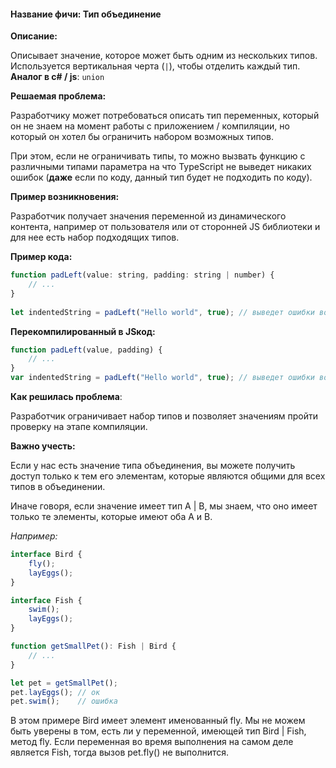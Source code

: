 #### **Название фичи: Тип объединение**

**Описание:**

Описывает значение, которое может быть одним из нескольких типов. Используется вертикальная черта \(`|`\), чтобы отделить каждый тип.  
**Аналог в c\# / js**: `union`

**Решаемая проблема:**

Разработчику может потребоваться описать тип переменных, который он не знаем на момент работы с приложением / компиляции, но который он хотел бы ограничить набором возможных типов. 

При этом, если не ограничивать типы, то можно вызвать функцию с различными типами параметра на что TypeScript не выведет никаких ошибок \(**даже** если по коду, данный тип будет не подходить по коду\).

**Пример возникновения:**

Разработчик получает значения переменной из динамического контента, например от пользователя или от сторонней JS библиотеки и для нее есть набор подходящих типов. 

**Пример кода:**

```js
function padLeft(value: string, padding: string | number) {
    // ...
}
 
let indentedString = padLeft("Hello world", true); // выведет ошибки во время компиляции
```

**Перекомпилированный в JSкод:**

```js
function padLeft(value, padding) {
    // ...
}
var indentedString = padLeft("Hello world", true); // выведет ошибки во время компиляции
```

**Как решилась проблема**:

Разработчик ограничивает набор типов и позволяет значениям пройти проверку на этапе компиляции.

**Важно учесть:**

Если у нас есть значение типа объединения, вы можете получить доступ только к тем его элементам, которые являются общими для всех типов в объединении.

Иначе говоря, если значение имеет тип A \| B, мы знаем, что оно имеет только те элементы, которые имеют оба A и B.

_Например:_

```js
interface Bird {
    fly();
    layEggs();
}

interface Fish {
    swim();
    layEggs();
}

function getSmallPet(): Fish | Bird {
    // ...
}

let pet = getSmallPet();
pet.layEggs(); // ок
pet.swim();    // ошибка
```

В этом примере Bird имеет элемент именованный fly. Мы не можем быть уверены в том, есть ли у переменной, имеющей тип Bird \| Fish, метод fly. Если переменная во время выполнения на самом деле является Fish, тогда вызов pet.fly\(\) не выполнится.

